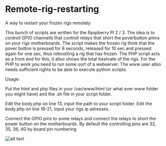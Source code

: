 # Remote-rig-restarting
A way to restart your frozen rigs remotely

This bunch of scripts are written for the Raspberry PI 2 / 3.  The idea is to controll GPIO channells that controll relays that short the poverbutton pinns on your rigs motherboards.  The script makes the frozen rig think that the pover button is pressed for 6 seconds, released for 10 sec and pressed again for one sec, thus rebootting a rig that has frozen.  The PHP script acts as a front end for this, it allso shows the total hashrate of the rigs.  For the PHP to work you need to run some sort of a webserver.  The www user allso needs sufficient rights to be able to execute python scripts.

Usage:

Put the html and php files in your /var/www/html (or what ever www folder you might have) and the .sh file in your script folder.

Edit the body.php on line 13, input the path to your script folder.
Edit the body.php on line 18-21, input your rigs ip adresses.

Connect the GPIO pins to some relays and connect the relays to short the power button on the motherboards.
By default the controlling pins are 32, 35, 36, 40 by board pin numbering


![alt text](https://raw.githubusercontent.com/iiKster/Remote-rig-restarting/edit/master/remoteRigRestart.PNG)
